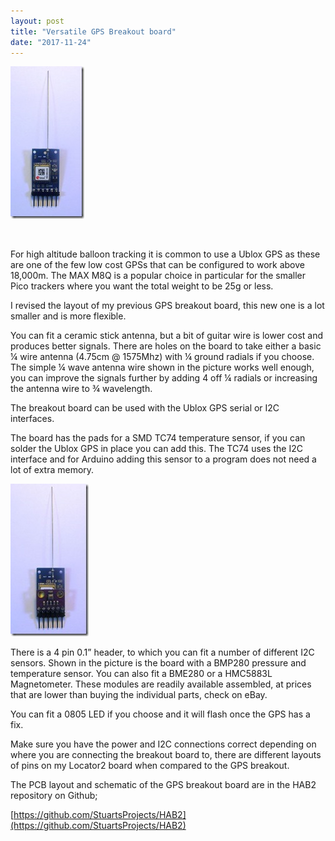 ```yaml
---
layout: post
title: "Versatile GPS Breakout board"
date: "2017-11-24"
---
```


![Breakout and TC74](/images/Breakout-and-TC74_thumb.jpg "Breakout and TC74")

 

For high altitude balloon tracking it is common to use a Ublox GPS as these are one of the few low cost GPSs that can be configured to work above 18,000m. The MAX M8Q is a popular choice in particular for the smaller Pico trackers where you want the total weight to be 25g or less.

I revised the layout of my previous GPS breakout board, this new one is a lot smaller and is more flexible.

You can fit a ceramic stick antenna, but a bit of guitar wire is lower cost and produces better signals. There are holes on the board to take either a basic ¼ wire antenna (4.75cm @ 1575Mhz) with ¼ ground radials if you choose. The simple ¼ wave antenna wire shown in the picture works well enough, you can improve the signals further by adding 4 off ¼ radials or increasing the antenna wire to ¾ wavelength.

The breakout board can be used with the Ublox GPS serial or I2C interfaces.

The board has the pads for a SMD TC74 temperature sensor, if you can solder the Ublox GPS in place you can add this. The TC74 uses the I2C interface and for Arduino adding this sensor to a program does not need a lot of extra memory. 

![Breakout and BMP280](/images/Breakout-and-BMP280_thumb.jpg "Breakout and BMP280") 

There is a 4 pin 0.1” header, to which you can fit a number of different I2C sensors. Shown in the picture is the board with a BMP280 pressure and temperature sensor. You can also fit a BME280 or a HMC5883L Magnetometer. These modules are readily available assembled, at prices that are lower than buying the individual parts, check on eBay.

You can fit a 0805 LED if you choose and it will flash once the GPS has a fix.

Make sure you have the power and I2C connections correct depending on where you are connecting the breakout board to, there are different layouts of pins on my Locator2 board when compared to the GPS breakout.

The PCB layout and schematic of the GPS breakout board are in the HAB2 repository on Github;

[https://github.com/StuartsProjects/HAB2](https://github.com/StuartsProjects/HAB2)
